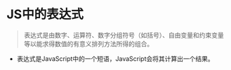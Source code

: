 # JS中的表达式

> 表达式是由数字、运算符、数字分组符号（如括号）、自由变量和约束变量等以能求得数值的有意义排列方法所得的组合。

- 表达式是JavaScript中的一个短语，JavaScript会将其计算出一个结果。
